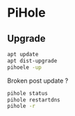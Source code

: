 # PiHole

## Upgrade

```bash
apt update
apt dist-upgrade
pihoele -up
```

Broken post update ?

```bash
pihole status
pihole restartdns
pihole -r
```
